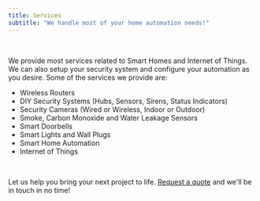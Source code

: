 ```yaml
---
title: Services
subtitle: "We handle most of your home automation needs!"
---
```


<p>&nbsp;</p>

<p class="subtitle is-6">We provide most services related to Smart Homes and Internet of Things. We can also setup your security system and configure your automation as you desire. Some of the services we provide are:</p>

- Wireless Routers
- DIY Security Systems (Hubs, Sensors, Sirens, Status Indicators)
- Security Cameras (Wired or Wireless, Indoor or Outdoor)
- Smoke, Carbon Monoxide and Water Leakage Sensors
- Smart Doorbells
- Smart Lights and Wall Plugs
- Smart Home Automation
- Internet of Things

<p>&nbsp;</p>

<p class="subtitle is-6">Let us help you bring your next project to life. <a href="/quote/">Request a quote</a> and we'll be in touch in no time!</p>